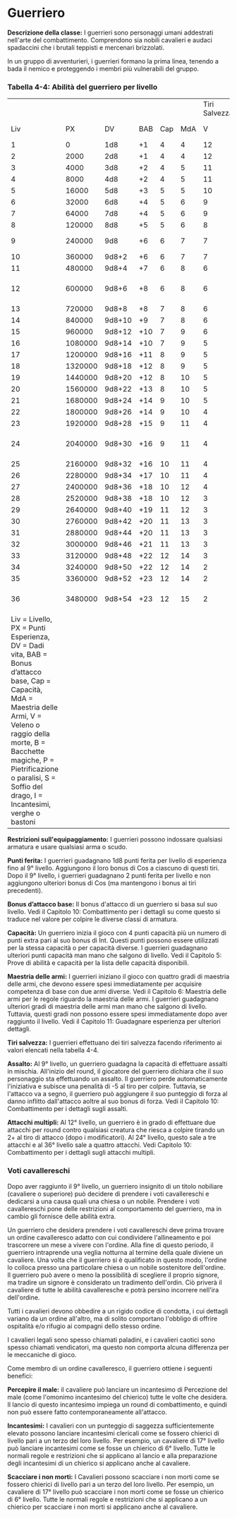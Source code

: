 # Guerriero

**Descrizione della classe:** I guerrieri sono personaggi umani
addestrati nell'arte del combattimento. Comprendono sia nobili cavalieri
e audaci spadaccini che i brutali teppisti e mercenari brizzolati.

In un gruppo di avventurieri, i guerrieri formano la prima linea,
tenendo a bada il nemico e proteggendo i membri più vulnerabili del
gruppo.

### **Tabella** 4-4: **Abilità del guerriero per livello**

|                                                                                                                                                                                                                                                                              |         |        |     |     |     |               |     |     |     |     |                       |
|------------------------------------------------------------------------------------------------------------------------------------------------------------------------------------------------------------------------------------------------------------------------------|---------|--------|-----|-----|-----|---------------|-----|-----|-----|-----|-----------------------|
|                                                                                                                                                                                                                                                                              |         |        |     |     |     | Tiri Salvezza |     |     |     |     |                       |
| Liv                                                                                                                                                                                                                                                                          | PX      | DV     | BAB | Cap | MdA | V             | B   | P   | S   | I   | Abilità speciali      |
| 1                                                                                                                                                                                                                                                                            | 0       | 1d8    | +1  | 4   | 4   | 12            | 13  | 14  | 15  | 16  |                       |
| 2                                                                                                                                                                                                                                                                            | 2000    | 2d8    | +1  | 4   | 4   | 12            | 13  | 14  | 15  | 16  |                       |
| 3                                                                                                                                                                                                                                                                            | 4000    | 3d8    | +2  | 4   | 5   | 11            | 12  | 13  | 14  | 15  |                       |
| 4                                                                                                                                                                                                                                                                            | 8000    | 4d8    | +2  | 4   | 5   | 11            | 12  | 13  | 14  | 15  |                       |
| 5                                                                                                                                                                                                                                                                            | 16000   | 5d8    | +3  | 5   | 5   | 10            | 11  | 12  | 13  | 14  |                       |
| 6                                                                                                                                                                                                                                                                            | 32000   | 6d8    | +4  | 5   | 6   | 9             | 10  | 11  | 12  | 13  |                       |
| 7                                                                                                                                                                                                                                                                            | 64000   | 7d8    | +4  | 5   | 6   | 9             | 10  | 11  | 12  | 13  |                       |
| 8                                                                                                                                                                                                                                                                            | 120000  | 8d8    | +5  | 5   | 6   | 8             | 9   | 10  | 11  | 12  |                       |
| 9                                                                                                                                                                                                                                                                            | 240000  | 9d8    | +6  | 6   | 7   | 7             | 8   | 9   | 10  | 11  | Assalto / Parare      |
| 10                                                                                                                                                                                                                                                                           | 360000  | 9d8+2  | +6  | 6   | 7   | 7             | 8   | 9   | 10  | 11  |                       |
| 11                                                                                                                                                                                                                                                                           | 480000  | 9d8+4  | +7  | 6   | 8   | 6             | 7   | 8   | 9   | 10  |                       |
| 12                                                                                                                                                                                                                                                                           | 600000  | 9d8+6  | +8  | 6   | 8   | 6             | 7   | 8   | 9   | 10  | Attacchi multipli (2) |
| 13                                                                                                                                                                                                                                                                           | 720000  | 9d8+8  | +8  | 7   | 8   | 6             | 6   | 7   | 8   | 9   |                       |
| 14                                                                                                                                                                                                                                                                           | 840000  | 9d8+10 | +9  | 7   | 8   | 6             | 6   | 7   | 8   | 9   |                       |
| 15                                                                                                                                                                                                                                                                           | 960000  | 9d8+12 | +10 | 7   | 9   | 6             | 6   | 7   | 8   | 9   |                       |
| 16                                                                                                                                                                                                                                                                           | 1080000 | 9d8+14 | +10 | 7   | 9   | 5             | 6   | 6   | 7   | 8   |                       |
| 17                                                                                                                                                                                                                                                                           | 1200000 | 9d8+16 | +11 | 8   | 9   | 5             | 6   | 6   | 7   | 8   |                       |
| 18                                                                                                                                                                                                                                                                           | 1320000 | 9d8+18 | +12 | 8   | 9   | 5             | 6   | 6   | 7   | 8   |                       |
| 19                                                                                                                                                                                                                                                                           | 1440000 | 9d8+20 | +12 | 8   | 10  | 5             | 5   | 6   | 6   | 7   |                       |
| 20                                                                                                                                                                                                                                                                           | 1560000 | 9d8+22 | +13 | 8   | 10  | 5             | 5   | 6   | 6   | 7   |                       |
| 21                                                                                                                                                                                                                                                                           | 1680000 | 9d8+24 | +14 | 9   | 10  | 5             | 5   | 6   | 6   | 7   |                       |
| 22                                                                                                                                                                                                                                                                           | 1800000 | 9d8+26 | +14 | 9   | 10  | 4             | 5   | 5   | 5   | 6   |                       |
| 23                                                                                                                                                                                                                                                                           | 1920000 | 9d8+28 | +15 | 9   | 11  | 4             | 5   | 5   | 5   | 6   |                       |
| 24                                                                                                                                                                                                                                                                           | 2040000 | 9d8+30 | +16 | 9   | 11  | 4             | 5   | 5   | 5   | 6   | Attacchi multipli (3) |
| 25                                                                                                                                                                                                                                                                           | 2160000 | 9d8+32 | +16 | 10  | 11  | 4             | 4   | 5   | 4   | 5   |                       |
| 26                                                                                                                                                                                                                                                                           | 2280000 | 9d8+34 | +17 | 10  | 11  | 4             | 4   | 5   | 4   | 5   |                       |
| 27                                                                                                                                                                                                                                                                           | 2400000 | 9d8+36 | +18 | 10  | 12  | 4             | 4   | 5   | 4   | 5   |                       |
| 28                                                                                                                                                                                                                                                                           | 2520000 | 9d8+38 | +18 | 10  | 12  | 3             | 4   | 4   | 3   | 4   |                       |
| 29                                                                                                                                                                                                                                                                           | 2640000 | 9d8+40 | +19 | 11  | 12  | 3             | 4   | 4   | 3   | 4   |                       |
| 30                                                                                                                                                                                                                                                                           | 2760000 | 9d8+42 | +20 | 11  | 13  | 3             | 4   | 4   | 3   | 4   |                       |
| 31                                                                                                                                                                                                                                                                           | 2880000 | 9d8+44 | +20 | 11  | 13  | 3             | 3   | 3   | 2   | 3   |                       |
| 32                                                                                                                                                                                                                                                                           | 3000000 | 9d8+46 | +21 | 11  | 13  | 3             | 3   | 3   | 2   | 3   |                       |
| 33                                                                                                                                                                                                                                                                           | 3120000 | 9d8+48 | +22 | 12  | 14  | 3             | 3   | 3   | 2   | 3   |                       |
| 34                                                                                                                                                                                                                                                                           | 3240000 | 9d8+50 | +22 | 12  | 14  | 2             | 2   | 2   | 2   | 2   |                       |
| 35                                                                                                                                                                                                                                                                           | 3360000 | 9d8+52 | +23 | 12  | 14  | 2             | 2   | 2   | 2   | 2   |                       |
| 36                                                                                                                                                                                                                                                                           | 3480000 | 9d8+54 | +23 | 12  | 15  | 2             | 2   | 2   | 2   | 2   | Attacchi multipli (4) |
| Liv = Livello, PX = Punti Esperienza, DV = Dadi vita, BAB = Bonus d’attacco base, Cap = Capacità, MdA = Maestria delle Armi, V = Veleno o raggio della morte, B = Bacchette magiche, P = Pietrificazione o paralisi, S = Soffio del drago, I = Incantesimi, verghe o bastoni |         |        |     |     |     |               |     |     |     |     |                       |

**Restrizioni sull'equipaggiamento:** I guerrieri possono indossare
qualsiasi armatura e usare qualsiasi arma o scudo.

**Punti ferita:** I guerrieri guadagnano 1d8 punti ferita per livello di
esperienza fino al 9° livello. Aggiungono il loro bonus di Cos a
ciascuno di questi tiri. Dopo il 9° livello, i guerrieri guadagnano 2
punti ferita per livello e non aggiungono ulteriori bonus di Cos (ma
mantengono i bonus ai tiri precedenti).

**Bonus d’attacco base:** Il bonus d'attacco di un guerriero si basa sul
suo livello. Vedi il Capitolo 10: Combattimento per i dettagli su come
questo si traduce nel valore per colpire le diverse classi di armatura.

**Capacità:** Un guerriero inizia il gioco con 4 punti capacità più un
numero di punti extra pari al suo bonus di Int. Questi punti possono
essere utilizzati per la stessa capacità o per capacità diverse. I
guerrieri guadagnano ulteriori punti capacità man mano che salgono di
livello. Vedi il Capitolo 5: Prove di abilità e capacità per la lista
delle capacità disponibili.

**Maestria delle armi:** I guerrieri iniziano il gioco con quattro gradi
di maestria delle armi, che devono essere spesi immediatamente per
acquisire competenza di base con due armi diverse. Vedi il Capitolo 6:
Maestria delle armi per le regole riguardo la maestria delle armi. I
guerrieri guadagnano ulteriori gradi di maestria delle armi man mano che
salgono di livello. Tuttavia, questi gradi non possono essere spesi
immediatamente dopo aver raggiunto il livello. Vedi il Capitolo 11:
Guadagnare esperienza per ulteriori dettagli.

**Tiri salvezza:** I guerrieri effettuano dei tiri salvezza facendo
riferimento ai valori elencati nella tabella 4-4.

**Assalto:** Al 9° livello, un guerriero guadagna la capacità di
effettuare assalti in mischia. All'inizio del round, il giocatore
del guerriero dichiara che il suo personaggio sta effettuando un
assalto. Il guerriero perde automaticamente l'iniziativa e subisce una
penalità di -5 al tiro per colpire. Tuttavia, se l'attacco va a segno,
il guerriero può aggiungere il suo punteggio di forza al danno inflitto
dall'attacco aoltre al suo bonus di forza. Vedi il Capitolo 10:
Combattimento per i dettagli sugli assalti.

**Attacchi multipli:** Al 12° livello, un guerriero è in grado di
effettuare due attacchi per round contro qualsiasi creatura che riesca a
colpire tirando un 2+ al tiro di attacco (dopo i modificatori). Al 24°
livello, questo sale a tre attacchi e al 36° livello sale a quattro
attacchi. Vedi Capitolo 10: Combattimento per i dettagli sugli attacchi
multipli.

### Voti cavallereschi

Dopo aver raggiunto il 9° livello, un guerriero insignito di un titolo
nobiliare (cavaliere o superiore) può decidere di prendere i voti
cavallereschi e dedicarsi a una causa quali una chiesa o un nobile.
Prendere i voti cavallereschi pone delle restrizioni al comportamento
del guerriero, ma in cambio gli fornisce delle abilità extra.

Un guerriero che desidera prendere i voti cavallereschi deve prima
trovare un ordine cavalleresco adatto con cui condividere l'allineamento
e poi trascorrere un mese a vivere con l'ordine. Alla fine di questo
periodo, il guerriero intraprende una veglia notturna al termine della
quale diviene un cavaliere. Una volta che il guerriero si è qualificato
in questo modo, l'ordine lo colloca presso una particolare chiesa o un
nobile sostenitore dell'ordine. Il guerriero può avere o meno la
possibilità di scegliere il proprio signore, ma tradire un signore è
considerato un tradimento dell'ordin. Ciò priverà il cavaliere di tutte
le abilità cavalleresche e potrà persino incorrere nell'ira dell'ordine.

Tutti i cavalieri devono obbedire a un rigido codice di condotta, i cui
dettagli variano da un ordine all'altro, ma di solito comportano
l'obbligo di offrire ospitalità e/o rifugio ai compagni dello stesso
ordine.

I cavalieri legali sono spesso chiamati paladini, e i cavalieri caotici
sono spesso chiamati vendicatori, ma questo non comporta alcuna
differenza per le meccaniche di gioco.

Come membro di un ordine cavalleresco, il guerriero ottiene i seguenti
benefici:

**Percepire il male:** il cavaliere può lanciare un incantesimo di
Percezione del male (come l'omonimo incantesimo del chierico) tutte le
volte che desidera. Il lancio di questo incantesimo impiega un round di
combattimento, e quindi non può essere fatto contemporaneamente
all'attacco.

**Incantesimi:** I cavalieri con un punteggio di saggezza
sufficientemente elevato possono lanciare incantesimi clericali come se
fossero chierici di livello pari a un terzo del loro livello. Per
esempio, un cavaliere di 17° livello può lanciare incantesimi come se
fosse un chierico di 6° livello. Tutte le normali regole e restrizioni
che si applicano al lancio e alla preparazione degli incantesimi di un
chierico si applicano anche al cavaliere.

**Scacciare i non morti:** I Cavalieri possono scacciare i non morti
come se fossero chierici di livello pari a un terzo del loro livello.
Per esempio, un cavaliere di 17° livello può scacciare i non morti come
se fosse un chierico di 6° livello. Tutte le normali regole e
restrizioni che si applicano a un chierico per scacciare i non morti si
applicano anche al cavaliere.
